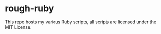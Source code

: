 rough-ruby
==========

This repo hosts my various Ruby scripts, all scripts are licensed under the MIT License.
